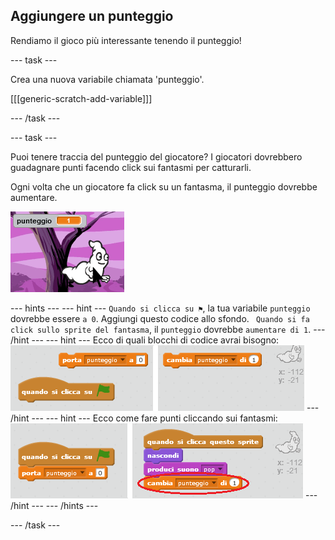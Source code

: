 ## Aggiungere un punteggio

Rendiamo il gioco più interessante tenendo il punteggio!

--- task ---

Crea una nuova variabile chiamata 'punteggio'.

[[[generic-scratch-add-variable]]]

--- /task ---

--- task ---

Puoi tenere traccia del punteggio del giocatore? I giocatori dovrebbero guadagnare punti facendo click sui fantasmi per catturarli.

Ogni volta che un giocatore fa click su un fantasma, il punteggio dovrebbe aumentare.

![Aumentare il punteggio](images/ghost-score-test.png)

--- hints --- --- hint --- `Quando si clicca su ⚑`, la tua variabile `punteggio` dovrebbe essere `a 0`. Aggiungi questo codice allo sfondo. ` Quando si fa click sullo sprite del fantasma`, il `punteggio` dovrebbe `aumentare di 1`. --- /hint --- --- hint --- Ecco di quali blocchi di codice avrai bisogno: ![screenshot](images/ghost-score-blocks.png) --- /hint --- --- hint --- Ecco come fare punti cliccando sui fantasmi: ![screenshot](images/ghost-score-code.png) --- /hint --- --- /hints ---

--- /task ---